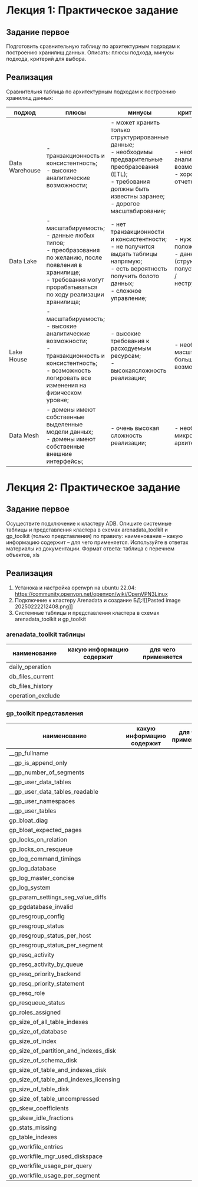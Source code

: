 # Лекция 1: Практическое задание 
## Задание первое
Подготовить сравнительную таблицу по архитектурным подходам к построению хранилищ данных.
Описать: плюсы подхода, минусы подхода, критерий для выбора.  

## Реализация
Cравнительня таблица по архитектурным подходам к построению хранилищ данных:

| подход         | плюсы                                                                                                                                                                         | минусы                                                                                                                                                                                 | критерий для выбора                                                                                                         |
| -------------- | ----------------------------------------------------------------------------------------------------------------------------------------------------------------------------- | -------------------------------------------------------------------------------------------------------------------------------------------------------------------------------------- | --------------------------------------------------------------------------------------------------------------------------- |
| Data Warehouse | - транзакционность и консистентность;<br>- высокие аналитические возможности;<br>                                                                                             | - может хранить только структурированные данные;<br>- необходимы предварительные преобразования (ETL);<br>- требования должны быть известны заранее;<br>- дорогое масштабирование;<br> | - необходимы большие аналитические возможности;<br>- хорошо подходит для отчетности;                                        |
| Data Lake      | - масштабируемость;<br>- данные любых типов;<br>- преобразования по желанию, после появления в хранилище;<br>- требования могут прорабатываться по ходу реализации хранилища; | - нет транзакционности и консистентности;<br>- не получится выдать таблицы напрямую;<br>- есть вероятность получить болото данных;<br>- сложное управление;                            | - нужно быстро положить данные;<br>- данные разнообразны (структурированные / полуструктурированные / неструктурированные); |
| Lake House     | - масштабируемость;<br>- высокие аналитические возможности;<br>- транзакционность и консистентность;<br>- возможность логировать все изменения на физическом уровне;          | - высокие требования к расходуемым ресурсам;<br>- высокаясложность реализации;                                                                                                         | - необходима хорошая масштабируемость и большие аналитические возможности;                                                  |
| Data Mesh      | - домены имеют собственные выделенные модели данных;<br>- домены имеют собственные внешние интерфейсы;                                                                        | - очень высокая сложность реализации;                                                                                                                                                  | - необходима микросервисная архитектура;<br>                                                                                |
# Лекция 2: Практическое задание 
## Задание первое 
Осуществите подключение к кластеру ADB. Опишите системные таблицы и представления кластера в схемах arenadata_toolkit и gp_toolkit (только представления) по правилу: наименование – какую информацию содержит – для чего применяется. Используйте в ответах материалы из документации. Формат ответа: таблица с перечнем объектов, xls
## Реализация
1. Устанока и настройка openvpn на ubuntu 22.04: https://community.openvpn.net/openvpn/wiki/OpenVPN3Linux
2. Подключние к кластеру Arenadata и создание БД:![[Pasted image 20250222212408.png]]
3. Системные таблицы и представления кластера в схемах arenadata_toolkit и gp_toolkit
### arenadata_toolkit таблицы

| наименование      | какую информацию содержит | для чего применяется |
| ----------------- | ------------------------- | -------------------- |
| daily_operation   |                           |                      |
| db_files_current  |                           |                      |
| db_files_history  |                           |                      |
| operation_exclude |                           |                      |
### gp_toolkit представления

| наименование                           | какую информацию содержит | для чего применяется |
| -------------------------------------- | ------------------------- | -------------------- |
| __gp_fullname                          |                           |                      |
| __gp_is_append_only                    |                           |                      |
| __gp_number_of_segments                |                           |                      |
| __gp_user_data_tables                  |                           |                      |
| __gp_user_data_tables_readable         |                           |                      |
| __gp_user_namespaces                   |                           |                      |
| __gp_user_tables                       |                           |                      |
| gp_bloat_diag                          |                           |                      |
| gp_bloat_expected_pages                |                           |                      |
| gp_locks_on_relation                   |                           |                      |
| gp_locks_on_resqueue                   |                           |                      |
| gp_log_command_timings                 |                           |                      |
| gp_log_database                        |                           |                      |
| gp_log_master_concise                  |                           |                      |
| gp_log_system                          |                           |                      |
| gp_param_settings_seg_value_diffs      |                           |                      |
| gp_pgdatabase_invalid                  |                           |                      |
| gp_resgroup_config                     |                           |                      |
| gp_resgroup_status                     |                           |                      |
| gp_resgroup_status_per_host            |                           |                      |
| gp_resgroup_status_per_segment         |                           |                      |
| gp_resq_activity                       |                           |                      |
| gp_resq_activity_by_queue              |                           |                      |
| gp_resq_priority_backend               |                           |                      |
| gp_resq_priority_statement             |                           |                      |
| gp_resq_role                           |                           |                      |
| gp_resqueue_status                     |                           |                      |
| gp_roles_assigned                      |                           |                      |
| gp_size_of_all_table_indexes           |                           |                      |
| gp_size_of_database                    |                           |                      |
| gp_size_of_index                       |                           |                      |
| gp_size_of_partition_and_indexes_disk  |                           |                      |
| gp_size_of_schema_disk                 |                           |                      |
| gp_size_of_table_and_indexes_disk      |                           |                      |
| gp_size_of_table_and_indexes_licensing |                           |                      |
| gp_size_of_table_disk                  |                           |                      |
| gp_size_of_table_uncompressed          |                           |                      |
| gp_skew_coefficients                   |                           |                      |
| gp_skew_idle_fractions                 |                           |                      |
| gp_stats_missing                       |                           |                      |
| gp_table_indexes                       |                           |                      |
| gp_workfile_entries                    |                           |                      |
| gp_workfile_mgr_used_diskspace         |                           |                      |
| gp_workfile_usage_per_query            |                           |                      |
| gp_workfile_usage_per_segment          |                           |                      |
